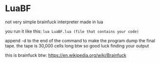 # LuaBF
not very simple brainfuck interpreter made in lua

you run it like this:
`lua LuaBF.lua (file that contains your code)`

append -d to the end of the command to make the program dump the final tape. the tape is 30,000 cells long btw so good luck finding your output

this is brainfuck btw: https://en.wikipedia.org/wiki/Brainfuck
